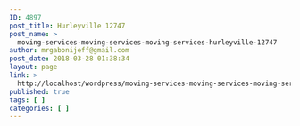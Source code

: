 ```yaml
---
ID: 4897
post_title: Hurleyville 12747
post_name: >
  moving-services-moving-services-moving-services-hurleyville-12747
author: mrgabonijeff@gmail.com
post_date: 2018-03-28 01:38:34
layout: page
link: >
  http://localhost/wordpress/moving-services-moving-services-moving-services-hurleyville-12747/
published: true
tags: [ ]
categories: [ ]
---
```

